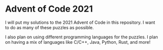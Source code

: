 # Advent of Code 2021

I will put my solutions to the 2021 Advent of Code in this repository. I want to do as many of these puzzles as possible. 

I also plan on using different programming languages for the puzzles. I plan on having a mix of languages like C/C++, Java, Python, Rust, and more!
